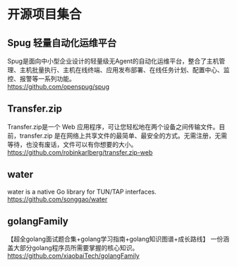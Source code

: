 # 开源项目集合

## Spug 轻量自动化运维平台
Spug是面向中小型企业设计的轻量级无Agent的自动化运维平台，整合了主机管理、主机批量执行、主机在线终端、应用发布部署、在线任务计划、配置中心、监控、报警等一系列功能。  
https://github.com/openspug/spug

## Transfer.zip
Transfer.zip是一个 Web 应用程序，可让您轻松地在两个设备之间传输文件。目前，transfer.zip 是在网络上共享文件的最简单、最安全的方式。无需注册，无需等待，也没有废话，文件可以有你想要的大小。  
https://github.com/robinkarlberg/transfer.zip-web

## water
water is a native Go library for TUN/TAP interfaces.
https://github.com/songgao/water

## golangFamily
【超全golang面试题合集+golang学习指南+golang知识图谱+成长路线】 一份涵盖大部分golang程序员所需要掌握的核心知识。
https://github.com/xiaobaiTech/golangFamily